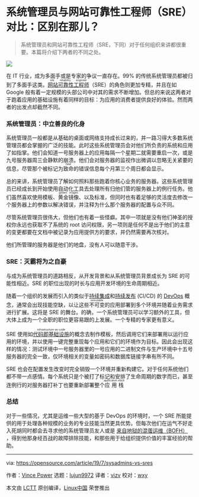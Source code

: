 [#]: collector: (lujun9972)
[#]: translator: (vizv)
[#]: reviewer: (wxy)
[#]: publisher: (wxy)
[#]: url: (https://linux.cn/article-11113-1.html)
[#]: subject: (Sysadmin vs SRE: What's the difference?)
[#]: via: (https://opensource.com/article/19/7/sysadmins-vs-sres)
[#]: author: (Vince Power https://opensource.com/users/vincepower/users/craig5/users/dawnparzych/users/penglish)

系统管理员与网站可靠性工程师（SRE）对比：区别在那儿？
======

> 系统管理员和网站可靠性工程师（SRE，下同）对于任何组织来讲都很重要。本篇将介绍下两者的不同之处。

![](https://img.linux.net.cn/data/attachment/album/201907/17/214505qgk19kjuvzb2m1m4.jpg)

在 IT 行业，成为多面手或是专家的争议一直存在。99% 的传统系统管理员都被归到了多面手这类。<ruby>[网站可靠性工程师][2]<rt>site reliability engineer</rt></ruby>（SRE）的角色则更加专精，并且在如 Google 般有着一定规模的头部公司中对其的需求不断增加。但总的来说这两者对于跑着应用的基础设施有着同样的目标：为应用的消费者提供良好的体验。然而两者的出发点却截然不同。

### 系统管理员：中立善良的化身

系统管理员一般都是从基础的桌面或网络支持成长过来的，并一路习得大多数系统管理员都会掌握的广泛的技能。此时这些系统管理员会对他们所负责的系统和应用了如指掌。他们会知道一号服务器上的应用每隔一个星期二就需要重启一次，或是九号服务器周三会静默的崩溃。他们会对服务器的监视作出微调以忽略无关紧要的信息，尽管那个被标记为<ruby>致命<rt>fatal<rt></ruby>的错误信息每个月第三个周日都会显示。

总的来讲，系统管理员了解如何照料那些跑着你核心业务的服务器。这些系统管理员已经成长到开始使用自动化工具去处理所有归他们管的服务器上的例行任务。他们虽然喜欢使用模板、<ruby>黄金镜像<rt>golden images</rt></ruby>、以及标准，但同时也有着足够的灵活度去修改一个服务器上的参数以解决错误，并注释为什么那个服务器的配置与众不同。

尽管系统管理员很伟大，但他们也有着一些怪癖。其中一项就是没有他们神圣的授权你永远也获取不了系统的 root 访问权限，另一项则是任何不是出于他们的主意的变更都要在文档中被记录为应用提供方的要求，并仍然需要再次核对。

他们所管理的服务器是他们的地盘，没有人可以随意干涉。

### SRE：灭霸将为之自豪

与成为系统管理员的道路相反，从开发背景和从系统管理员背景成长为 SRE 的可能性相近。SRE 的职位出现的时长与应用开发环境的生命周期相近。

随着一个组织的发展而引入的类似于[持续集成][4]和[持续发布][5] (CI/CD) 的 [DevOps][3] 概念，通常会出现技能空缺，以让这些<ruby>不可变<rt>immutable</rt></ruby>的应用部署到多个环境并随着业务需求进行扩展。这将是 SRE 的舞台。的确，一个系统管理员可以学习额外的工具，但大体上成为一个全职的职位更容易跟的上发展。一个专精的专家更有意义。

SRE 使用如<ruby>[代码即基础设施][6]<rt>infrastructure-as-code</rt></ruby>的概念去制作模板，然后调用它们来部署用以运行应用的环境，并以使用一键完整重现每个应用和它们的环境作为目标。因此会出现这样的情况：测试环境中一号服务器里的一号应用的二进制文件与生产环境中十五号服务器的完全一致，仅环境相关的变量如密码和数据库链接字串有所不同。

SRE 也会在配置发生改变时完全销毁一个环境并重新构建它。对于任何系统他们都不带一点感情。每个系统只是个被打了标记和安排了生命周期的数字而已，甚至连例行的对服务器打补丁也要重新部署整个<ruby>应用栈<rt>application stack</rt></ruby>

### 总结

对于一些情况，尤其是运维一些大型的基于 DevOps 的环境时，一个 SRE 所能提供的用于处理各种规模的业务的专业技能当然更具优势。但每次他们在运气不好走入死胡同时都会去寻求他的系统管理员友人或是 [来自地狱的混蛋运维（BOFH）][7] ，得到他那身经百战的故障排除技能，和那些用于给组织提供价值的丰富经验的帮助。

--------------------------------------------------------------------------------

via: https://opensource.com/article/19/7/sysadmins-vs-sres

作者：[Vince Power][a]
选题：[lujun9972][b]
译者：[vizv](https://github.com/vizv)
校对：[wxy](https://github.com/wxy)

本文由 [LCTT](https://github.com/LCTT/TranslateProject) 原创编译，[Linux中国](https://linux.cn/) 荣誉推出

[a]: https://opensource.com/users/vincepower/users/craig5/users/dawnparzych/users/penglish
[b]: https://github.com/lujun9972
[1]: https://opensource.com/sites/default/files/styles/image-full-size/public/lead-images/rh_003499_01_linux11x_cc.png?itok=XMDOouJR (People work on a computer server with devices)
[2]: https://en.wikipedia.org/wiki/Site_Reliability_Engineering
[3]: https://opensource.com/resources/devops
[4]: https://en.wikipedia.org/wiki/Continuous_integration
[5]: https://en.wikipedia.org/wiki/Continuous_delivery
[6]: https://en.wikipedia.org/wiki/Infrastructure_as_code
[7]: http://www.bofharchive.com/BOFH.html
